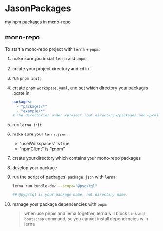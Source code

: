 # JasonPackages

my npm packages in mono-repo

## mono-repo

To start a mono-repo project with `lerna` + `pnpm`:

1. make sure you install `lerna` and `pnpm`;
2. create your project directory and `cd` in；
3. run `pnpm init`;
4. create `pnpm-workspace.yaml`, and set which directory your packages locate in:

   ```yaml
   packages:
     - "packages/*"
     - "example/*"
   # the directories under <project root directory>/packages and <project root directory>/example are considered as your packages of mono-repo.
   ```

5. run `lerna init`
6. make sure your `lerna.json`:
   - "useWorkspaces" is true
   - "npmClient" is "pnpm"
7. create your directory which contains your mono-repo packages
8. develop your package
9. run the script of packages' `package.json` with `lerna`:

   ```sh
   lerna run bundle-dev --scope="@pyq/tql"

   ## @pyq/tql is your package name, not directory name.
   ```

10. manage your package dependencies with `pnpm`
    > when use pnpm and lerna together, lerna will
    > block `link` `add` `bootstrap` command, so
    > you cannot install dependencies with lerna
